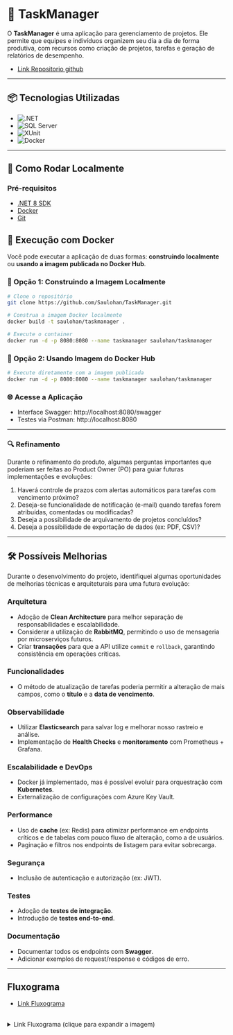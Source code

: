 # 📝 TaskManager

O **TaskManager** é uma aplicação para gerenciamento de projetos. Ele permite que equipes e indivíduos organizem seu dia a dia de forma produtiva, com recursos como criação de projetos, tarefas e geração de relatórios de desempenho.

- [Link Repositorio github](https://github.com/Saulohan/TaskManager)

---

## 📦 Tecnologias Utilizadas

- ![.NET](https://img.shields.io/badge/.NET-8-blue)
- ![SQL Server](https://img.shields.io/badge/Database-SQL%20Server-lightgrey)
- ![XUnit](https://img.shields.io/badge/Testes-xUnit%2FMoq-green)
- ![Docker](https://img.shields.io/badge/Docker-Enabled-blue)

---

## 🚀 Como Rodar Localmente

### Pré-requisitos

- [.NET 8 SDK](https://dotnet.microsoft.com/en-us/download)
- [Docker](https://www.docker.com/)
- [Git](https://git-scm.com/)

## 🚀 Execução com Docker

Você pode executar a aplicação de duas formas: **construindo localmente** ou **usando a imagem publicada no Docker Hub**.

### 🔨 Opção 1: Construindo a Imagem Localmente

```bash
# Clone o repositório
git clone https://github.com/Saulohan/TaskManager.git

# Construa a imagem Docker localmente
docker build -t saulohan/taskmanager .

# Execute o container
docker run -d -p 8080:8080 --name taskmanager saulohan/taskmanager
```

### 🔨 Opção 2: Usando Imagem do Docker Hub
```bash
# Execute diretamente com a imagem publicada
docker run -d -p 8080:8080 --name taskmanager saulohan/taskmanager
```

### 🌐 Acesse a Aplicação
- Interface Swagger: http://localhost:8080/swagger
- Testes via Postman: http://localhost:8080

---

### 🔍 Refinamento

Durante o refinamento do produto, algumas perguntas importantes que poderiam ser feitas ao Product Owner (PO) para guiar futuras implementações e evoluções:

1. Haverá controle de prazos com alertas automáticos para tarefas com vencimento próximo?
2. Deseja-se funcionalidade de notificação (e-mail) quando tarefas forem atribuídas, comentadas ou modificadas?
3. Deseja a possibilidade de arquivamento de projetos concluídos?
4. Deseja a possibilidade de exportação de dados (ex: PDF, CSV)?

---

## 🛠️ Possíveis Melhorias

Durante o desenvolvimento do projeto, identifiquei algumas oportunidades de melhorias técnicas e arquiteturais para uma futura evolução:

### Arquitetura

- Adoção de **Clean Architecture** para melhor separação de responsabilidades e escalabilidade.
- Considerar a utilização de **RabbitMQ**, permitindo o uso de mensageria por microserviços futuros.
- Criar **transações** para que a API utilize `commit` e `rollback`, garantindo consistência em operações críticas.

### Funcionalidades

- O método de atualização de tarefas poderia permitir a alteração de mais campos, como o **título** e a **data de vencimento**.

### Observabilidade

- Utilizar **Elasticsearch** para salvar log e melhorar nosso rastreio e análise.
- Implementação de **Health Checks** e **monitoramento** com Prometheus + Grafana.

### Escalabilidade e DevOps

- Docker já implementado, mas é possível evoluir para orquestração com **Kubernetes**.
- Externalização de configurações com Azure Key Vault.

### Performance

- Uso de **cache** (ex: Redis) para otimizar performance em endpoints críticos e de tabelas com pouco fluxo de alteração, como a de usuários.
- Paginação e filtros nos endpoints de listagem para evitar sobrecarga.

### Segurança

- Inclusão de autenticação e autorização (ex: JWT).

### Testes

- Adoção de **testes de integração**.
- Introdução de **testes end-to-end**.

### Documentação

- Documentar todos os endpoints com **Swagger**.
- Adicionar exemplos de request/response e códigos de erro.

---
## Fluxograma

- [Link Fluxograma](https://tinyurl.com/5452ksd5)

<br>

 <details>
  <summary>Link Fluxograma (clique para expandir a imagem)</summary>
  <img src="https://tinyurl.com/bdrbdhx3" alt="Fluxograma" />
</details>
